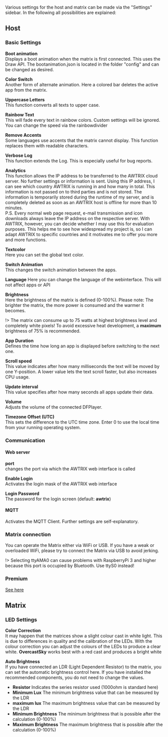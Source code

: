 Various settings for the host and matrix can be made via the "Settings" sidebar. In the following all possibilities are explained:

## Host

### Basic Settings

**Boot animation**  
Displays a boot animation when the matrix is first connected.
This uses the Draw API. The bootanimation.json is located in the folder "config" and can be changed as desired.

**Color Switch**  
Another form of alternate animation. Here a colored bar deletes the active app from the matrix.

**Uppercase Letters**  
This function converts all texts to upper case.
  
**Rainbow Text**  
This will fade every text in rainbow colors. Custom settings will be ignored. You can change the speed via the rainbowdivider
  
**Remove Accents**  
Some languages use accents that the matrix cannot display. This function replaces them with readable characters.

**Verbose Log**  
This function extends the Log. This is especially useful for bug reports.

**Analytics**  
This function allows the IP address to be transferred to the AWTRIX cloud server. No further settings or information is sent.
Using this IP address, I can see which country AWTRIX is running in and how many in total. This information is not passed on to third parties and is not stored.
The information is temporarily stored during the runtime of my server, and is completely deleted as soon as an AWTRIX host is offline for more than 10 minutes.  
P.S. Every normal web page request, e-mail transmission and icon downloads always leave the IP address on the respective server. With AWTRIX, however, you can decide whether I may use this for evaluation purposes. This helps me to see how widespread my project is, so I can adapt AWTRIX to specific countries and it motivates me to offer you more and more functions.

**Textcolor**  
Here you can set the global text color.

**Switch Animation**  
This changes the switch animation between the apps.

**Language**
Here you can change the language of the webinterface. This will not affect apps or API

**Brightness**  
Here the brightness of the matrix is defined (0-100%). Please note: The brighter the matrix, the more power is consumed and the warmer it becomes.

!> The matrix can consume up to 75 watts at highest brightness level and completely white pixels! To avoid excessive heat development, a **maximum** brightness of 75% is recommended.

**App Duration**  
Defines the time how long an app is displayed before switching to the next one.

**Scroll speed**  
This value indicates after how many milliseconds the text will be moved by one Y-position. A lower value lets the text scroll faster, but also increases CPU usage.

**Update interval**  
This value specifies after how many seconds all apps update their data.

**Volume**  
Adjusts the volume of the connected DFPlayer.

**Timezone Offset (UTC)**  
This sets the difference to the UTC time zone. Enter 0 to use the local time from your running operating system.

### Communication

#### Web server

**port**  
changes the port via which the AWTRIX web interface is called

**Enable Login**  
Activates the login mask of the AWTRIX web interface

**Login Password**  
The password for the login screen (default: **awtrix**)

#### MQTT

Activates the MQTT Client. Further settings are self-explanatory.

### Matrix connection

You can operate the Matrix either via WiFi or USB. If you have a weak or overloaded WiFi, please try to connect the Matrix via USB to avoid jerking.

!> Selecting ttyAMA0 can cause problems with RaspberryPi 3 and higher because this port is occupied by Bluetooth. Use ttyS0 instead!

### Premium

[See here](de-en/premium.md)

## Matrix

### LED Settings

**Color Correction**  
It may happen that the matrices show a slight colour cast in white light. This is due to differences in quality and the calibration of the LEDs.
With the colour correction you can adjust the colours of the LEDs to produce a clear white. **OvercastSky** works best with a red cast and produces a bright white

**Auto Brightness**  
If you have connected an LDR (Light Dependent Resistor) to the matrix, you can set the automatic brightness control here. If you have installed the recommended components, you do not need to change the values.

- **Resistor**
  Indicates the series resistor used (1000ohm is standard here)
- **Minimum Lux**
  The minimum brightness value that can be measured by the LDR
- **maximum lux**
  The maximum brightness value that can be measured by the LDR
- **Minimum Brightness**
  The minimum brightness that is possible after the calculation (0-100%)
- **Maximum Brightness**
  The maximum brightness that is possible after the calculation (0-100%)

